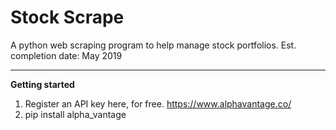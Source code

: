 # Stock Scrape
A python web scraping program to help manage stock portfolios. Est. completion date: May 2019

---
**Getting started**  
1. Register an API key here, for free. https://www.alphavantage.co/
2. pip install alpha_vantage


